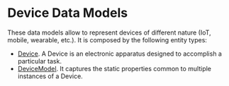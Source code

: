 # Device Data Models

These data models allow to represent devices of different nature (IoT, mobile, wearable, etc.). It is composed by the following entity types:

+ [Device](../Device/doc/spec.md). A Device is an electronic apparatus designed to accomplish a particular task. 
+ [DeviceModel](../Device/doc/spec.md). It captures the static properties common to multiple instances of a Device. 